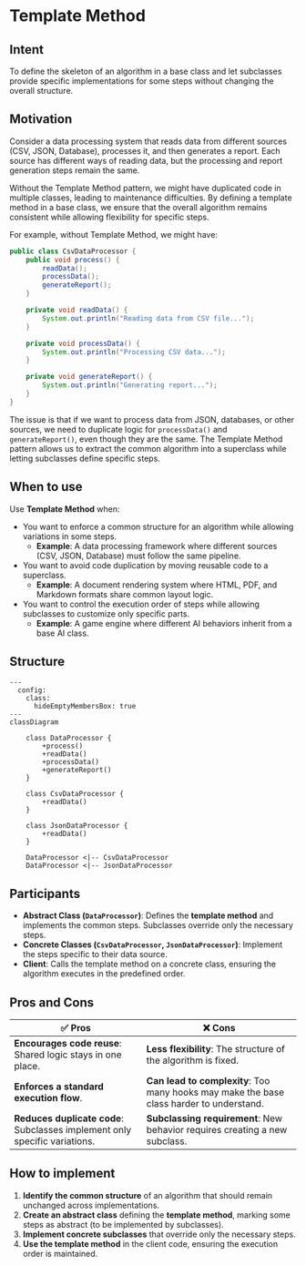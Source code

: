 # Template Method

## Intent

To define the skeleton of an algorithm in a base class and let subclasses provide specific implementations for some steps without changing the overall structure.

## Motivation

Consider a data processing system that reads data from different sources (CSV, JSON, Database), processes it, and then generates a report. Each source has different ways of reading data, but the processing and report generation steps remain the same.

Without the Template Method pattern, we might have duplicated code in multiple classes, leading to maintenance difficulties. By defining a template method in a base class, we ensure that the overall algorithm remains consistent while allowing flexibility for specific steps.

For example, without Template Method, we might have:

```java
public class CsvDataProcessor {
    public void process() {
        readData();
        processData();
        generateReport();
    }

    private void readData() {
        System.out.println("Reading data from CSV file...");
    }

    private void processData() {
        System.out.println("Processing CSV data...");
    }

    private void generateReport() {
        System.out.println("Generating report...");
    }
}
```

The issue is that if we want to process data from JSON, databases, or other sources, we need to duplicate logic for `processData()` and `generateReport()`, even though they are the same. The Template Method pattern allows us to extract the common algorithm into a superclass while letting subclasses define specific steps.

## When to use

Use **Template Method** when:

- You want to enforce a common structure for an algorithm while allowing variations in some steps.
  - **Example**: A data processing framework where different sources (CSV, JSON, Database) must follow the same pipeline.
- You want to avoid code duplication by moving reusable code to a superclass.
  - **Example**: A document rendering system where HTML, PDF, and Markdown formats share common layout logic.
- You want to control the execution order of steps while allowing subclasses to customize only specific parts.
  - **Example**: A game engine where different AI behaviors inherit from a base AI class.

## Structure

```mermaid
---
  config:
    class:
      hideEmptyMembersBox: true
---
classDiagram

    class DataProcessor {
        +process()
        +readData()
        +processData()
        +generateReport()
    }

    class CsvDataProcessor {
        +readData()
    }

    class JsonDataProcessor {
        +readData()
    }

    DataProcessor <|-- CsvDataProcessor
    DataProcessor <|-- JsonDataProcessor
```

## Participants

- **Abstract Class (`DataProcessor`)**: Defines the **template method** and implements the common steps. Subclasses override only the necessary steps.
- **Concrete Classes (`CsvDataProcessor`, `JsonDataProcessor`)**: Implement the steps specific to their data source.
- **Client**: Calls the template method on a concrete class, ensuring the algorithm executes in the predefined order.

## Pros and Cons

| ✅ Pros                                                 | ❌ Cons                                            |
|--------------------------------------------------------|----------------------------------------------------|
| **Encourages code reuse**: Shared logic stays in one place. | **Less flexibility**: The structure of the algorithm is fixed. |
| **Enforces a standard execution flow**.               | **Can lead to complexity**: Too many hooks may make the base class harder to understand. |
| **Reduces duplicate code**: Subclasses implement only specific variations. | **Subclassing requirement**: New behavior requires creating a new subclass. |

## How to implement

1. **Identify the common structure** of an algorithm that should remain unchanged across implementations.
2. **Create an abstract class** defining the **template method**, marking some steps as abstract (to be implemented by subclasses).
3. **Implement concrete subclasses** that override only the necessary steps.
4. **Use the template method** in the client code, ensuring the execution order is maintained.